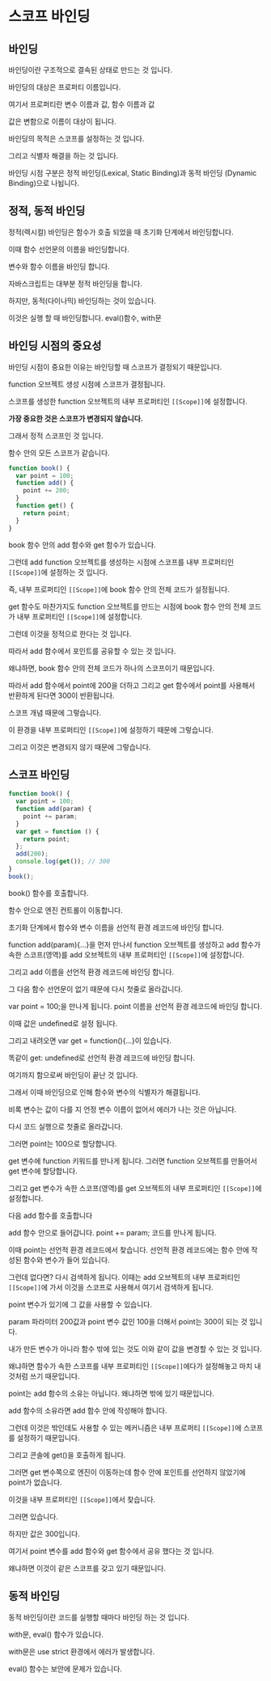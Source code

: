 # 스코프 바인딩

## 바인딩

바인딩이란 구조적으로 결속된 상태로 만드는 것 입니다.

바인딩의 대상은 프로퍼티 이름입니다.

여기서 프로퍼티란 변수 이름과 값, 함수 이름과 값

값은 변함으로 이름이 대상이 됩니다.

바인딩의 목적은 스코프를 설정하는 것 입니다.

그리고 식별자 해결을 하는 것 입니다.

바인딩 시점 구분은 정적 바인딩(Lexical, Static Binding)과 동적 바인딩 (Dynamic Binding)으로 나뉩니다.

## 정적, 동적 바인딩

정적(렉시컬) 바인딩은 함수가 호출 되었을 때 초기화 단계에서 바인딩합니다.

이때 함수 선언문의 이름을 바인딩합니다.

변수와 함수 이름을 바인딩 합니다.

자바스크립트는 대부분 정적 바인딩을 합니다.

하지만, 동적(다이나믹) 바인딩하는 것이 있습니다.

이것은 실행 할 때 바인딩합니다. eval()함수, with문

## 바인딩 시점의 중요성

바인딩 시점이 중요한 이유는 바인딩할 때 스코프가 결정되기 때문입니다.

function 오브젝트 생성 시점에 스코프가 결정됩니다.

스코프를 생성한 function 오브젝트의 내부 프로퍼티인 `[[Scope]]`에 설정합니다.

**가장 중요한 것은 스코프가 변경되지 않습니다.**

그래서 정적 스코프인 것 입니다.

함수 안의 모든 스코프가 같습니다.

```js
function book() {
  var point = 100;
  function add() {
    point += 200;
  }
  function get() {
    return point;
  }
}
```

book 함수 안의 add 함수와 get 함수가 있습니다.

그런데 add function 오브젝트를 생성하는 시점에 스코프를 내부 프로퍼티인 `[[Scope]]`에 설정하는 것 입니다.

즉, 내부 프로퍼티인 `[[Scope]]`에 book 함수 안의 전체 코드가 설정됩니다.

get 함수도 마찬가지도 function 오브젝트를 만드는 시점에 book 함수 안의 전체 코드가 내부 프로퍼티인 `[[Scope]]`에 설정합니다.

그런데 이것을 정적으로 한다는 것 입니다.

따라서 add 함수에서 포인트를 공유할 수 있는 것 입니다.

왜냐하면, book 함수 안의 전체 코드가 하나의 스코프이기 때문입니다.

따라서 add 함수에서 point에 200을 더하고 그리고 get 함수에서 point를 사용해서 반환하게 된다면 300이 반환됩니다.

스코프 개념 때문에 그렇습니다.

이 환경을 내부 프로퍼티인 `[[Scope]]`에 설정하기 때문에 그렇습니다.

그리고 이것은 변경되지 않기 때문에 그렇습니다.

## 스코프 바인딩

```js
function book() {
  var point = 100;
  function add(param) {
    point += param;
  }
  var get = function () {
    return point;
  };
  add(200);
  console.log(get()); // 300
}
book();
```

book() 함수를 호출합니다.

함수 안으로 엔진 컨트롤이 이동합니다.

초기화 단계에서 함수와 변수 이름을 선언적 환경 레코드에 바인딩 합니다.

function add(param){...}을 먼저 만나서 function 오브젝트를 생성하고 add 함수가 속한 스코프(영역)를 add 오브젝트의 내부 프로퍼티인 `[[Scope]]`에 설정합니다.

그리고 add 이름을 선언적 환경 레코드에 바인딩 합니다.

그 다음 함수 선언문이 없기 때문에 다시 첫줄로 올라갑니다.

var point = 100;을 만나게 됩니다. point 이름을 선언적 환경 레코드에 바인딩 합니다.

이때 값은 undefined로 설정 됩니다.

그리고 내려오면 var get = function(){...}이 있습니다.

똑같이 get: undefined로 선언적 환경 레코드에 바인딩 합니다.

여기까지 함으로써 바인딩이 끝난 것 입니다.

그래서 이때 바인딩으로 인해 함수와 변수의 식별자가 해결됩니다.

비록 변수는 값이 다를 지 언정 변수 이름이 없어서 에러가 나는 것은 아닙니다.

다시 코드 실행으로 첫줄로 올라갑니다.

그러면 point는 100으로 할당합니다.

get 변수에 function 키워드를 만나게 됩니다. 그러면 function 오브젝트를 만들어서 get 변수에 할당합니다.

그리고 get 변수가 속한 스코프(영역)를 get 오브젝트의 내부 프로퍼티인 `[[Scope]]`에 설정합니다.

다음 add 함수를 호출합니다

add 함수 안으로 들어갑니다. point += param; 코드를 만나게 됩니다.

이때 point는 선언적 환경 레코드에서 찾습니다. 선언적 환경 레코드에는 함수 안에 작성된 함수와 변수가 들어 있습니다.

그런데 없다면? 다시 검색하게 됩니다. 이때는 add 오브젝트의 내부 프로퍼티인 `[[Scope]]`에 가서 이것을 스코프로 사용해서 여기서 검색하게 됩니다.

point 변수가 있기에 그 값을 사용할 수 있습니다.

param 파라미터 200값과 point 변수 값인 100을 더해서 point는 300이 되는 것 입니다.

내가 만든 변수가 아니라 함수 밖에 있는 것도 이와 같이 값을 변경할 수 있는 것 입니다.

왜냐하면 함수가 속한 스코프를 내부 프로퍼티인 `[[Scope]]`에다가 설정해놓고 마치 내 것처럼 쓰기 때문입니다.

point는 add 함수의 소유는 아닙니다. 왜냐하면 밖에 있기 때문입니다.

add 함수의 소유라면 add 함수 안에 작성해야 합니다.

그런데 이것은 밖인데도 사용할 수 있는 메커니즘은 내부 프로퍼티 `[[Scope]]`에 스코프를 설정하기 때문입니다.

그리고 콘솔에 get()을 호출하게 됩니다.

그러면 get 변수쪽으로 엔진이 이동하는데 함수 안에 포인트를 선언하지 않았기에 point가 없습니다.

이것을 내부 프로퍼티인 `[[Scope]]`에서 찾습니다.

그러면 있습니다.

하지만 값은 300입니다.

여기서 point 변수를 add 함수와 get 함수에서 공유 했다는 것 입니다.

왜냐하면 이것이 같은 스코프를 갖고 있기 때문입니다.

## 동적 바인딩

동적 바인딩이란 코드를 실행할 때마다 바인딩 하는 것 입니다.

with문, eval() 함수가 있습니다.

with문은 use strict 환경에서 에러가 발생합니다.

eval() 함수는 보안에 문제가 있습니다.
